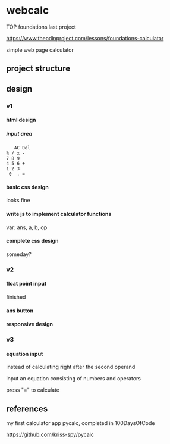 # webcalc

TOP foundations last project

<https://www.theodinproject.com/lessons/foundations-calculator>

simple web page calculator

## project structure

## design

### v1

#### html design

##### input area

```
   AC Del
% / x -
7 8 9
4 5 6 +
1 2 3
 0  . =
```

#### basic css design

looks fine

#### write js to implement calculator functions

var: ans, a, b, op

#### complete css design

someday?

### v2

#### float point input

finished

#### ans button

#### responsive design

### v3

#### equation input

instead of calculating right after the second operand

input an equation consisting of numbers and operators

press "=" to calculate

## references

my first calculator app pycalc, completed in 100DaysOfCode

<https://github.com/kriss-spy/pycalc>
